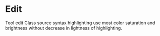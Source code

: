 # Edit

Tool edit Class source syntax highlighting 
use most color saturation and brightness without decrease in 
lightness of highlighting.
